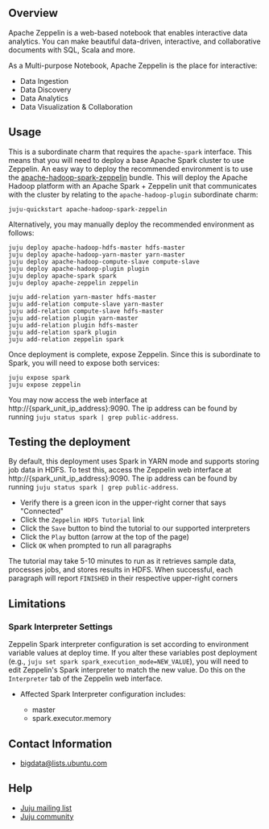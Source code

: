 ## Overview

Apache Zeppelin is a web-based notebook that enables interactive data analytics.
You can make beautiful data-driven, interactive, and collaborative documents
with SQL, Scala and more.

As a Multi-purpose Notebook, Apache Zeppelin is the place for interactive:

 * Data Ingestion
 * Data Discovery
 * Data Analytics
 * Data Visualization & Collaboration


## Usage

This is a subordinate charm that requires the `apache-spark` interface. This
means that you will need to deploy a base Apache Spark cluster to use
Zeppelin. An easy way to deploy the recommended environment is to use the
[apache-hadoop-spark-zeppelin](https://jujucharms.com/apache-hadoop-spark-zeppelin)
bundle. This will deploy the Apache Hadoop platform with an Apache Spark +
Zeppelin unit that communicates with the cluster by relating to the
`apache-hadoop-plugin` subordinate charm:

    juju-quickstart apache-hadoop-spark-zeppelin

Alternatively, you may manually deploy the recommended environment as follows:

    juju deploy apache-hadoop-hdfs-master hdfs-master
    juju deploy apache-hadoop-yarn-master yarn-master
    juju deploy apache-hadoop-compute-slave compute-slave
    juju deploy apache-hadoop-plugin plugin
    juju deploy apache-spark spark
    juju deploy apache-zeppelin zeppelin

    juju add-relation yarn-master hdfs-master
    juju add-relation compute-slave yarn-master
    juju add-relation compute-slave hdfs-master
    juju add-relation plugin yarn-master
    juju add-relation plugin hdfs-master
    juju add-relation spark plugin
    juju add-relation zeppelin spark

Once deployment is complete, expose Zeppelin. Since this is subordinate to
Spark, you will need to expose both services:

    juju expose spark
    juju expose zeppelin

You may now access the web interface at
http://{spark_unit_ip_address}:9090. The ip address can be found by running
`juju status spark | grep public-address`.


## Testing the deployment

By default, this deployment uses Spark in YARN mode and supports storing
job data in HDFS. To test this, access the Zeppelin web interface at
http://{spark_unit_ip_address}:9090. The ip address can be found by running
`juju status spark | grep public-address`.

  - Verify there is a green icon in the upper-right corner that says "Connected"
  - Click the `Zeppelin HDFS Tutorial` link
  - Click the `Save` button to bind the tutorial to our supported interpreters
  - Click the `Play` button (arrow at the top of the page)
  - Click `OK` when prompted to run all paragraphs

The tutorial may take 5-10 minutes to run as it retrieves sample data,
processes jobs, and stores results in HDFS. When successful, each paragraph will
report `FINISHED` in their respective upper-right corners


## Limitations

### Spark Interpreter Settings
Zeppelin Spark interpreter configuration is set according to environment
variable values at deploy time. If you alter these variables post
deployment (e.g., `juju set spark spark_execution_mode=NEW_VALUE`), you will
need to edit Zeppelin's Spark interpreter to match the new value. Do this on
the `Interpreter` tab of the Zeppelin web interface.

 * Affected Spark Interpreter configuration includes:

   * master
   * spark.executor.memory


## Contact Information

- <bigdata@lists.ubuntu.com>


## Help

- [Juju mailing list](https://lists.ubuntu.com/mailman/listinfo/juju)
- [Juju community](https://jujucharms.com/community)
